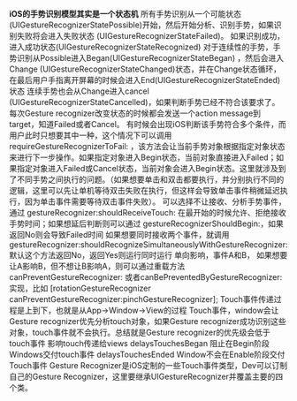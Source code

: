 **iOS的手势识别模型其实是一个状态机**
所有手势识别从一个可能状态(UIGestureRecognizerStatePossible)开始，然后开始分析、识别手势，如果识别失败将会进入失败状态 (UIGestureRecognizerStateFailed)。
如果识别成功，进入成功状态(UIGestureRecognizerStateRecognized)
对于连续性的手势，手势识别从Possible进入Began(UIGestureRecognizerStateBegan) ，然后会进入Change (UIGestureRecognizerStateChanged)状态，并在Change状态循环，在最后用户手指离开屏幕的时候会进入End(UIGestureRecognizerStateEnded)状态
连续手势也会从Change进入cancel (UIGestureRecognizerStateCancelled)，如果判断手势已经不符合该要求了。
每次Gesture recognizer改变状态的时候都会发送一个action message到target，知道Failed或者Cancel。
有时候会出现iOS判断该手势符合多个条件，而用户此时只想要其中一种，这个情况下可以调用 requireGestureRecognizerToFail: ，该方法会让当前手势对象根据指定对象状态来进行下一步操作。如果指定对象进入Begin状态，当前对象直接进入Failed；如果指定对象进入Failed或Cancel状态，当前对象会进入Begin状态。这里就涉及到了不同手势之间执行的问题。（如果想要单击和双击都要执行，并分别执行不同的逻辑，这里可以先让单机等待双击失败在执行，但这样会导致单击事件稍微延迟执行，因为单击事件需要等待双击事件失败）。
可以选择不让接收、分析手势事件，通过 gestureRecognizer:shouldReceiveTouch: 在最开始的时候允许、拒绝接收手势时间；如果想延后判断则可以通过 gestureRecognizerShouldBegin:，如果返回No则会导致Failed时间
如果想要同时接收两个事件，就调用gestureRecognizer:shouldRecognizeSimultaneouslyWithGestureRecognizer: 默认这个方法返回No，返回Yes则运行同时运行
单向影响，事件A和B， 如果想要让A影响B，但不想让B影响A，则可以通过重载方法 canPreventGestureRecognizer: 或者canBePreventedByGestureRecognizer:实现，比如
[rotationGestureRecognizer canPreventGestureRecognizer:pinchGestureRecognizer];
Touch事件传递过程是上到下，也就是从App->Window->View的过程
Touch事件，window会让Gesture recognizer优先分析touch对象，如果Gesture recognizer成功识别这些对象，touch事件就不会执行。总结就是Gesture recognizer的优先级会低于touch事件
影响touch传递给views
delaysTouchesBegan 阻止在Begin阶段Windows交付touch事件
delaysTouchesEnded Window不会在Enable阶段交付Touch事件
Gesture Recognizer是iOS定制的一些Touch事件类型，Dev可以订制自己的Gesture Recognizer，这里要继承UIGestureRecognizer并覆盖主要的四个类。
